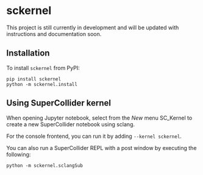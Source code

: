 # sckernel

This project is still currently in development and will be updated with
instructions and documentation soon.

## Installation

To install `sckernel` from PyPI:

```
pip install sckernel
python -m sckernel.install
```

## Using SuperCollider kernel

When opening Jupyter notebook, select from the <i>New</i> menu SC_Kernel to create
a new SuperCollider notebook using sclang.

For the console frontend, you can run it by adding `--kernel sckernel`.

You can also run a SuperCollider REPL with a post window by executing the following:

```
python -m sckernel.sclangSub
```
